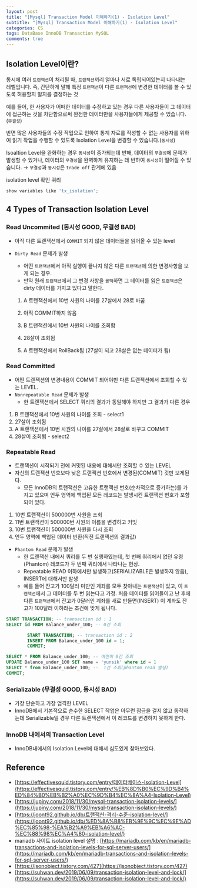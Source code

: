 ```yaml
---  
layout: post
title: "[Mysql] Transaction Model 이해하기(1) - Isolation Level"
subtitle: "[Mysql] Transaction Model 이해하기(1) - Isolation Level"  
categories: CS
tags: DataBase InnoDB Transaction MySQL
comments: true  
---  
```


## Isolation Level이란?
동시에 여러 `트랜잭션`이 처리될 때, `트랜잭션`끼리  얼마나 서로 독립되어있는지 나타내는 레벨입니다. 즉, 간단하게 말해 특정 `트랜잭션`이 다른 `트랜잭션`에 변경한 데이터를 볼 수 있도록 허용할지 말지를 결정하는 것

예를 들어, 한 사용자가 어떠한 데이터를 수정하고 있는 경우 다른 사용자들이 그 데이터에 접근하는 것을 차단함으로써 완전한 데이터만을 사용자들에게 제공할 수 있습니다. (`무결성`)

반면 많은 사용자들의 수정 작업으로 인하여 통계 자료를 작성할 수 없는 사용자를 위하여 읽기 작업을 수행할 수 있도록 Isolation Level을 변경할 수 있습니다.(`동시성`)

Isoaltion Level을 완화하는 경우 `동시성`이 증가되는데 반해, 데이터의 `무결성`에 문제가 발생할 수 있거나, 데이터의 `무결성`을 완벽하게 유지하는 데 반하여 `동시성`이 떨어질 수 있습니다. → `무결성`과 `동시성`은 `trade off` 관계에 있음

isolation level 확인 쿼리
```python
show variables like 'tx_isolation';
```

## 4 Types of Transaction Isolation Level

### Read Uncommited (동시성 GOOD, 무결성 BAD)

- 아직 다른 트랜잭션에서 `COMMIT` 되지 않은 데이터들을 읽어올 수 있는 level
- `Dirty Read` 문제가 발생
    - 어떤 `트랜잭션`에서 아직 실행이 끝나지 않은 다른 `트랜잭션`에 의한 변경사항을 보게 되는 경우.
    - 만약 원래 `트랜잭션`에서 그 변경 사항을 `롤백`하면 그 데이터를 읽은 `트랜잭션`은 dirty 데이터를 가지고 있다고 말한다.

    1. A 트랜잭션에서 10번 사원의 나이를 27살에서 28로 바꿈
    2. 아직 COMMIT하지 않음
    3. B 트랜잭션에서 10번 사원의 나이를 조회함
    4. 28살이 조회됨

     5. A 트랜잭션에서 RollBack됨 (27살이 되고 28살은 없는 데이터가 됨)



### Read Committed

- 어떤 트랜잭션의 변경내용이 COMMIT 되어야만 다른 트랜잭션에서 조회할 수 있는 LEVEL.
- `Nonrepeatable Read` 문제가 발생
    - 한 트랜잭션에서 SELECT 쿼리의 결과가 동일해야 하지만 그 결과가 다른 경우

1. B 트랜잭션에서 10번 사원의 나이를 조회 - select1
2. 27살이 조회됨
3. A 트랜잭션에서 10번 사원의 나이를 27살에서 28살로 바꾸고 COMMIT
4. 28살이 조회됨 - select2

### Repeatable Read

- 트랜잭션이 시작되기 전에 커밋된 내용에 대해서만 조회할 수 있는 LEVEL
- 자신의 트랜잭션 번호보다 낮은 트랜잭션 번호에서 변경된(COMMIT) 것만 보게된다.
    - 모든 InnoDB의 트랜잭션은 고유한 트랜잭션 번호(순차적으로 증가하는)를 가지고 있으며 언두 영역에 백업된 모든 레코드는 발생시킨 트랜잭션 번호가 포함되어 있다.

1. 10번 트랜잭션이 500000번 사원을 조회
2. 11번 트랜잭션이 500000번 사원의 이름을 변경하고 커밋
3. 10번 트랜잭션이 500000번 사원을 다시 조회
4. 언두 영역에 백업된 데이터 반환(직전 트랜잭션의 결과값)

- `Phantom Read` 문제가 발생
    - 한 트랜잭션 내에서 쿼리를 두 번 실행하였는데, 첫 번째 쿼리에서 없던 유령(Phantom) 레코드가 두 번째 쿼리에서 나타나는 현상.
    - Repeatable READ 이하에서만 발생하고(SERIALIZABLE은 발생하지 않음), INSERT에 대해서만 발생
    - 예를 들어 잔고가 100달러 미만인 계좌를 모두 찾아내는 `트랜잭션`이 있고, 이 `트랜잭션`에서 그 데이터를 두 번 읽는다고 가정. 처음 데이터를 읽어들이고 난 후에 다른 `트랜잭션`에서 잔고가 0달러인 계좌를 새로 만들면(INSERT) 이 계좌도 잔고가 100달러 이하라는 조건에 맞게 됩니다.

```sql
START TRANSACTION; -- transaction id : 1
SELECT id FROM Balance_under_100; -- 0건 조회

		START TRANSACTION; -- transaction id : 2
		INSERT FROM Balance_under_100 id = 1;
		COMMIT;

SELECT * FROM Balance_under_100; -- 여전히 0건 조회
UPDATE Balance_under_100 SET name = 'yunsik' where id = 1
SELECT * from Balance_under_100; --  1건 조회(phantom read 발생)
COMMIT;
```

### Serializable (무결성 GOOD, 동시성 BAD)

- 가장 단순하고 가장 엄격한 LEVEL
- InnoDB에서 기본적으로 순수한 SELECT 작업은 아무런 잠금을 걸지 않고 동작하는데 Serializable일 경우 다른 트랜잭션에서 이 레코드를 변경하지 못하게 한다.

### InnoDB 내에서의 Transaction Level
- InnoDB내에서의 Isolation Level에 대해서 심도있게 찾아보았다.

## Reference

- [https://effectivesquid.tistory.com/entry/데이터베이스-Isolation-Level](https://effectivesquid.tistory.com/entry/%EB%8D%B0%EC%9D%B4%ED%84%B0%EB%B2%A0%EC%9D%B4%EC%8A%A4-Isolation-Level)
- [https://jupiny.com/2018/11/30/mysql-transaction-isolation-levels/](https://jupiny.com/2018/11/30/mysql-transaction-isolation-levels/)
- [https://joont92.github.io/db/트랜잭션-격리-수준-isolation-level/](https://joont92.github.io/db/%ED%8A%B8%EB%9E%9C%EC%9E%AD%EC%85%98-%EA%B2%A9%EB%A6%AC-%EC%88%98%EC%A4%80-isolation-level/)
- mariadb 사이트 isolation level 설명 : [https://mariadb.com/kb/en/mariadb-transactions-and-isolation-levels-for-sql-server-users/](https://mariadb.com/kb/en/mariadb-transactions-and-isolation-levels-for-sql-server-users/)
- [https://jsonobject.tistory.com/427](https://jsonobject.tistory.com/427)
- [https://suhwan.dev/2019/06/09/transaction-isolation-level-and-lock/](https://suhwan.dev/2019/06/09/transaction-isolation-level-and-lock/)
